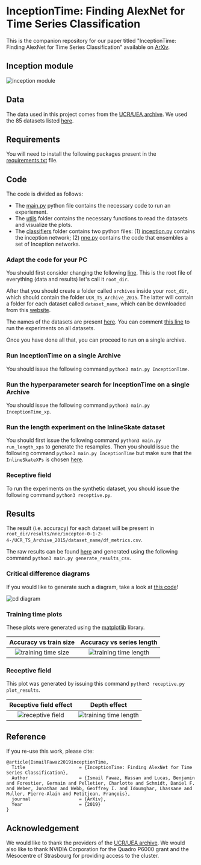 # InceptionTime: Finding AlexNet for Time Series Classification
This is the companion repository for our paper titled "InceptionTime: Finding AlexNet for Time Series Classification" available on [ArXiv](https://arxiv.org/pdf/1909.04939.pdf). 

## Inception module
![inception module](https://github.com/hfawaz/InceptionTime/blob/master/pngs/inception-module.png)

## Data
The data used in this project comes from the [UCR/UEA archive](http://timeseriesclassification.com/TSC.zip). 
We used the 85 datasets listed [here](https://www.cs.ucr.edu/~eamonn/time_series_data/).  

## Requirements
You will need to install the following packages present in the [requirements.txt](https://github.com/hfawaz/InceptionTime/blob/master/requirements.txt) file. 

## Code
The code is divided as follows: 
* The [main.py](https://github.com/hfawaz/InceptionTime/blob/master/main.py) python file contains the necessary code to run an experiement. 
* The [utils](https://github.com/hfawaz/InceptionTime/tree/master/utils) folder contains the necessary functions to read the datasets and visualize the plots.
* The [classifiers](https://github.com/hfawaz/InceptionTime/tree/master/classifiers) folder contains two python files: (1) [inception.py](https://github.com/hfawaz/InceptionTime/tree/master/classifiers/inception.py) contains the inception network; (2) [nne.py](https://github.com/hfawaz/InceptionTime/tree/master/classifiers/nne.py) contains the code that ensembles a set of Inception networks. 

### Adapt the code for your PC
You should first consider changing the following [line](https://github.com/hfawaz/InceptionTime/blob/c9a323c789984e3fb56e82ebb4eea6438611e59c/main.py#L83). 
This is the root file of everything (data and results) let's call it ```root_dir```. 

After that you should create a folder called ```archives``` inside your ```root_dir```, which should contain the folder ```UCR_TS_Archive_2015```. 
The latter will contain a folder for each dataset called ```dataset_name```, which can be downloaded from this [website](https://www.cs.ucr.edu/~eamonn/time_series_data/).

The names of the datasets are present [here](https://github.com/hfawaz/InceptionTime/blob/c9a323c789984e3fb56e82ebb4eea6438611e59c/utils/constants.py#L1). 
You can comment [this line](https://github.com/hfawaz/InceptionTime/blob/c9a323c789984e3fb56e82ebb4eea6438611e59c/utils/constants.py#L19) to run the experiments on all datasets. 

Once you have done all that, you can proceed to run on a single archive. 

### Run InceptionTime on a single Archive
You should issue the following command ```python3 main.py InceptionTime```. 

### Run the hyperparameter search for InceptionTime on a single Archive
You should issue the following command ```python3 main.py InceptionTime_xp```. 

### Run the length experiment on the InlineSkate dataset
You should first issue the following command ```python3 main.py run_length_xps``` to generate the resamples.
Then you should issue the following command ```python3 main.py InceptionTime``` but make sure that the ```InlineSkateXPs``` is chosen [here](https://github.com/hfawaz/InceptionTime/blob/690aa776081e77214db95ddd5c53c7ec3ac79d61/utils/constants.py#L22). 

### Receptive field
To run the experiments on the synthetic dataset, you should issue the following command ```python3 receptive.py```. 

## Results
The result (i.e. accuracy) for each dataset will be present in ```root_dir/results/nne/incepton-0-1-2-4-/UCR_TS_Archive_2015/dataset_name/df_metrics.csv```.

The raw results can be found [here](https://github.com/hfawaz/InceptionTime/blob/master/results.csv) and generated using the following command ```python3 main.py generate_results_csv```.

### Critical difference diagrams
If you would like to generate such a diagram, take a look at [this code](https://github.com/hfawaz/cd-diagram)!

![cd diagram](https://github.com/hfawaz/InceptionTime/blob/master/pngs/cd-diagram.png)

### Training time plots
These plots were generated using the [matplotlib](https://matplotlib.org/) library. 

Accuracy vs train size             |  Accuracy vs series length
:-------------------------:|:-------------------------:
![training time size](https://github.com/hfawaz/InceptionTime/blob/master/pngs/train-time-size.png) | ![training time length](https://github.com/hfawaz/InceptionTime/blob/master/pngs/train-time-length.png)

### Receptive field
This plot was generated by issuing this command ```python3 receptive.py plot_results```.


Receptive field effect             |  Depth effect
:-------------------------:|:-------------------------:
![receptive field](https://github.com/hfawaz/InceptionTime/blob/master/pngs/plot-receptive-field.png) | ![training time length](https://github.com/hfawaz/InceptionTime/blob/master/pngs/depth-vs-length.png)

## Reference

If you re-use this work, please cite:

```
@article{IsmailFawaz2019inceptionTime,
  Title                    = {InceptionTime: Finding AlexNet for Time Series Classification},
  Author                   = {Ismail Fawaz, Hassan and Lucas, Benjamin and Forestier, Germain and Pelletier, Charlotte and Schmidt, Daniel F. and Weber, Jonathan and Webb, Geoffrey I. and Idoumghar, Lhassane and Muller, Pierre-Alain and Petitjean, François},
  journal                  = {ArXiv},
  Year                     = {2019}
}
```

## Acknowledgement

We would like to thank the providers of the [UCR/UEA archive](http://timeseriesclassification.com/TSC.zip). 
We would also like to thank NVIDIA Corporation for the Quadro P6000 grant and the Mésocentre of Strasbourg for providing access to the cluster.
